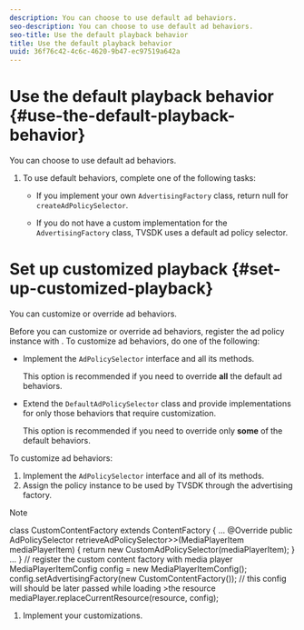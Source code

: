 ```yaml
---
description: You can choose to use default ad behaviors.
seo-description: You can choose to use default ad behaviors.
seo-title: Use the default playback behavior
title: Use the default playback behavior
uuid: 36f76c42-4c6c-4620-9b47-ec97519a642a
---
```


# Use the default playback behavior {#use-the-default-playback-behavior}

You can choose to use default ad behaviors.

1. To use default behaviors, complete one of the following tasks:

    * If you implement your own `AdvertisingFactory` class, return null for `createAdPolicySelector`. 
    
    * If you do not have a custom implementation for the `AdvertisingFactory` class, TVSDK uses a default ad policy selector.

# Set up customized playback {#set-up-customized-playback}

You can customize or override ad behaviors.

Before you can customize or override ad behaviors, register the ad policy instance with . 
To customize ad behaviors, do one of the following:

* Implement the `AdPolicySelector` interface and all its methods.

  This option is recommended if you need to override **all** the default ad behaviors. 

* Extend the `DefaultAdPolicySelector` class and provide implementations for only those behaviors that require customization.

  This option is recommended if you need to override only **some** of the default behaviors.

To customize ad behaviors: 

1. Implement the `AdPolicySelector` interface and all of its methods.
1. Assign the policy instance to be used by TVSDK through the advertising factory.

  >[!NOTE]
  >class CustomContentFactory extends ContentFactory {
  >...
  >@Override
  >public AdPolicySelector retrieveAdPolicySelector>>(MediaPlayerItem mediaPlayerItem) {
  >return new CustomAdPolicySelector(mediaPlayerItem);
  >}
  >...
  >}
  >// register the custom content factory with media player
  >MediaPlayerItemConfig config = new MediaPlayerItemConfig();
  >config.setAdvertisingFactory(new CustomContentFactory());
  >// this config will should be later passed while loading >the resource
  >mediaPlayer.replaceCurrentResource(resource, config);
  
  1. Implement your customizations.